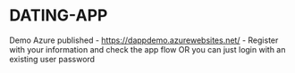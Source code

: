 # DATING-APP
Demo  Azure published - https://dappdemo.azurewebsites.net/ - Register with your information and check the app flow OR you can just login with an existing user password
